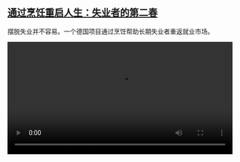 <!--1738761425000-->
[通过烹饪重启人生：失业者的第二春](https://www.dw.com/zh/%E9%80%9A%E8%BF%87%E7%83%B9%E9%A5%AA%E9%87%8D%E5%90%AF%E4%BA%BA%E7%94%9F%EF%BC%9A%E5%A4%B1%E4%B8%9A%E8%80%85%E7%9A%84%E7%AC%AC%E4%BA%8C%E6%98%A5/a-71478640)
------

<p>摆脱失业并不容易。一个德国项目通过烹饪帮助长期失业者重返就业市场。</small></p><video src="https://tvdownloaddw-a.akamaihd.net/Events/mp4/vdt_zh/2025/dwvgchi250131_bchi250131_cooking-ltr-wide_01icw_AVC_1280x720.mp4" controls style="width:100%"></video>
